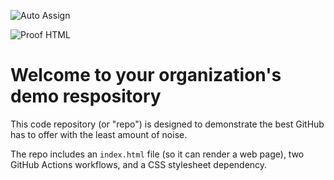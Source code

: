 ![Auto Assign](https://github.com/Brave-Wave-Riders/demo-repository/actions/workflows/auto-assign.yml/badge.svg)

![Proof HTML](https://github.com/Brave-Wave-Riders/demo-repository/actions/workflows/proof-html.yml/badge.svg)

# Welcome to your organization's demo respository
This code repository (or "repo") is designed to demonstrate the best GitHub has to offer with the least amount of noise.

The repo includes an `index.html` file (so it can render a web page), two GitHub Actions workflows, and a CSS stylesheet dependency.
